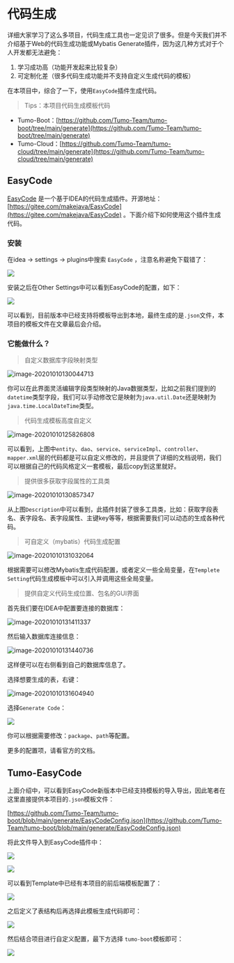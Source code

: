 # 代码生成

详细大家学习了这么多项目，代码生成工具也一定见识了很多。但是今天我们并不介绍基于Web的代码生成功能或Mybatis Generate插件，因为这几种方式对于个人开发都无法避免：

1. 学习成功高（功能开发起来比较复杂）
2. 可定制化差（很多代码生成功能并不支持自定义生成代码的模板）

在本项目中，综合了一下，使用`EasyCode`插件生成代码。

> Tips：本项目代码生成模板代码

- Tumo-Boot：[https://github.com/Tumo-Team/tumo-boot/tree/main/generate](https://github.com/Tumo-Team/tumo-boot/tree/main/generate)
- Tumo-Cloud：[https://github.com/Tumo-Team/tumo-cloud/tree/main/generate](https://github.com/Tumo-Team/tumo-cloud/tree/main/generate)

## EasyCode

[EasyCode](https://gitee.com/makejava/EasyCode) 是一个基于IDEA的代码生成插件。开源地址：[https://gitee.com/makejava/EasyCode](https://gitee.com/makejava/EasyCode) 。下面介绍下如何使用这个插件生成代码。

### 安装

在idea -> settings -> plugins中搜索 `EasyCode` ，注意名称避免下载错了：

![](imgs/MIK-fy9rIu.png)

安装之后在Other Settings中可以看到EasyCode的配置，如下：

![](imgs/MIK-Fl2LlW.png)

可以看到，目前版本中已经支持将模板导出到本地，最终生成的是`.json`文件，本项目的模板文件在文章最后会介绍。

### 它能做什么？

> 自定义数据库字段映射类型

![image-20201010130044713](http://tycoding.cn/imgs/20201010130044.png)

你可以在此界面灵活编辑字段类型映射的Java数据类型，比如之前我们提到的`datetime`类型字段，我们可以手动修改它是映射为`java.util.Date`还是映射为`java.time.LocalDateTime`类型。

> 代码生成模板高度自定义

![image-20201010125826808](http://tycoding.cn/imgs/20201010125832.png)

可以看到，上图中`entity`、`dao`、`service`、`serviceImpl`、`controller`、`mapper.xml`层的代码都是可以自定义修改的，并且提供了详细的文档说明，我们可以根据自己的代码风格定义一套模板，最后copy到这里就好。

> 提供很多获取字段属性的工具类

![image-20201010130857347](http://tycoding.cn/imgs/20201010130857.png)

从上图`Description`中可以看到，此插件封装了很多工具类，比如：获取字段表名、表字段名、表字段属性、主键key等等，根据需要我们可以动态的生成各种代码。

> 可自定义（mybatis）代码生成配置

![image-20201010131032064](http://tycoding.cn/imgs/20201010131032.png)

根据需要可以修改Mybatis生成代码配置，或者定义一些全局变量，在`Templete Setting`代码生成模板中可以引入并调用这些全局变量。

> 提供自定义代码生成位置、包名的GUI界面

首先我们要在IDEA中配置要连接的数据库：

![image-20201010131411337](http://tycoding.cn/imgs/20201010131411.png)

然后输入数据库连接信息：

![image-20201010131440736](http://tycoding.cn/imgs/20201010131440.png)

这样便可以在右侧看到自己的数据库信息了。

选择想要生成的表，右键：

![image-20201010131604940](http://tycoding.cn/imgs/20201010131605.png)

选择`Generate Code`：

![](imgs/MIK-Cki5md.png)

你可以根据需要修改：`package`、`path`等配置。

更多的配置项，请看官方的文档。

## Tumo-EasyCode

上面介绍中，可以看到EasyCode新版本中已经支持模板的导入导出，因此笔者在这里直接提供本项目的`.json`模板文件：

[https://github.com/Tumo-Team/tumo-boot/blob/main/generate/EasyCodeConfig.json](https://github.com/Tumo-Team/tumo-boot/blob/main/generate/EasyCodeConfig.json)

将此文件导入到EasyCode插件中：

![](imgs/MIK-QulmHe.png)

![](imgs/MIK-z3JrUZ.png)

可以看到Template中已经有本项目的前后端模板配置了：

![](imgs/MIK-v6YM4B.png)

之后定义了表结构后再选择此模板生成代码即可：

![](imgs/MIK-wIfQV2.png)

然后结合项目进行自定义配置，最下方选择 `tumo-boot`模板即可：

![](imgs/MIK-PNkoaE.png)

